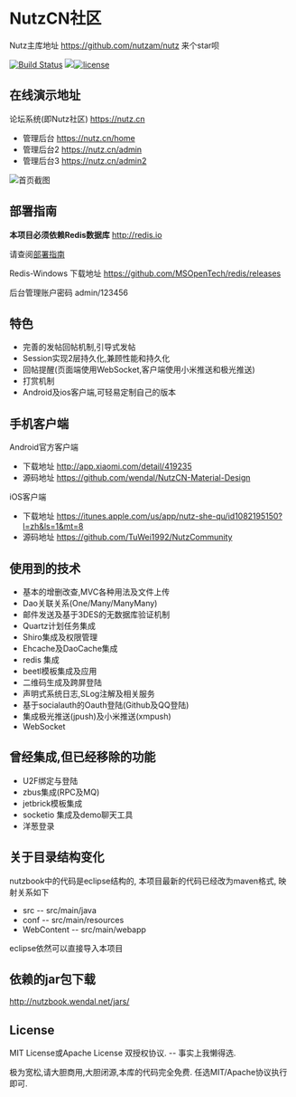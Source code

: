 # NutzCN社区

Nutz主库地址 https://github.com/nutzam/nutz 来个star呗

[![Build Status](https://travis-ci.org/wendal/nutz-book-project.png?branch=master)](https://travis-ci.org/wendal/nutz-book-project)
[![](https://imagelayers.io/badge/wendal/nutzbook:latest.svg)](https://imagelayers.io/?images=wendal/nutzbook:latest 'Get your own badge on imagelayers.io')[![license](https://img.shields.io/github/license/mashape/apistatus.svg?maxAge=2592000)]()


## 在线演示地址

论坛系统(即Nutz社区) https://nutz.cn

* 管理后台  https://nutz.cn/home
* 管理后台2  https://nutz.cn/admin
* 管理后台3 https://nutz.cn/admin2

![首页截图](index_page.jpg)


## 部署指南

**本项目必须依赖Redis数据库** http://redis.io

请查阅[部署指南](INSTALL.md)

Redis-Windows 下载地址 https://github.com/MSOpenTech/redis/releases

后台管理账户密码 admin/123456

## 特色

* 完善的发帖回帖机制,引导式发帖
* Session实现2层持久化,兼顾性能和持久化
* 回帖提醒(页面端使用WebSocket,客户端使用小米推送和极光推送)
* 打赏机制
* Android及ios客户端,可轻易定制自己的版本

## 手机客户端

Android官方客户端 

  * 下载地址 http://app.xiaomi.com/detail/419235
  * 源码地址 https://github.com/wendal/NutzCN-Material-Design

iOS客户端

  * 下载地址 https://itunes.apple.com/us/app/nutz-she-qu/id1082195150?l=zh&ls=1&mt=8
  * 源码地址 https://github.com/TuWei1992/NutzCommunity

## 使用到的技术

* 基本的增删改查,MVC各种用法及文件上传
* Dao关联关系(One/Many/ManyMany)
* 邮件发送及基于3DES的无数据库验证机制
* Quartz计划任务集成
* Shiro集成及权限管理
* Ehcache及DaoCache集成
* redis 集成
* beetl模板集成及应用
* 二维码生成及跨屏登陆
* 声明式系统日志,SLog注解及相关服务
* 基于socialauth的Oauth登陆(Github及QQ登陆)
* 集成极光推送(jpush)及小米推送(xmpush)
* WebSocket

## 曾经集成,但已经移除的功能

* U2F绑定与登陆
* zbus集成(RPC及MQ)
* jetbrick模板集成
* socketio 集成及demo聊天工具
* 洋葱登录


## 关于目录结构变化

nutzbook中的代码是eclipse结构的, 本项目最新的代码已经改为maven格式, 映射关系如下

* src -- src/main/java
* conf -- src/main/resources
* WebContent -- src/main/webapp

eclipse依然可以直接导入本项目

## 依赖的jar包下载

http://nutzbook.wendal.net/jars/

## License

MIT License或Apache License 双授权协议. -- 事实上我懒得选.

极为宽松,请大胆商用,大胆闭源,本库的代码完全免费. 任选MIT/Apache协议执行即可.